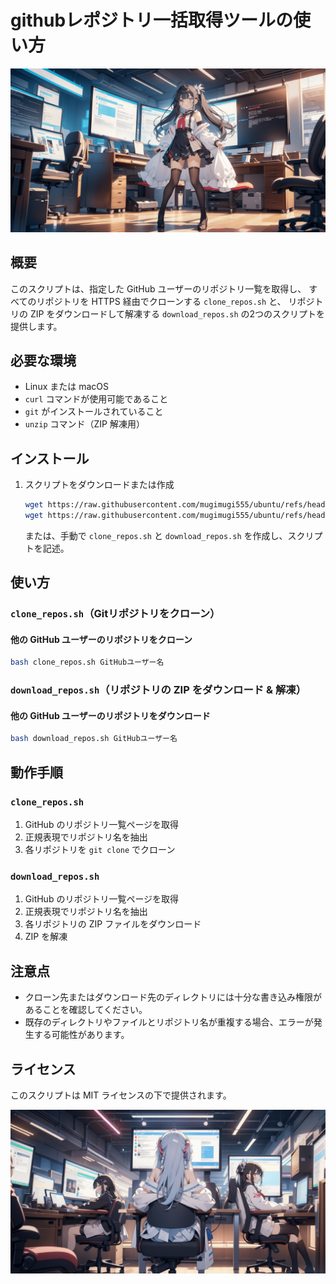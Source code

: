 # githubレポジトリ一括取得ツールの使い方

![タイトル画像](assets/images/header.png)

## 概要
このスクリプトは、指定した GitHub ユーザーのリポジトリ一覧を取得し、
すべてのリポジトリを HTTPS 経由でクローンする `clone_repos.sh` と、
リポジトリの ZIP をダウンロードして解凍する `download_repos.sh` の2つのスクリプトを提供します。

## 必要な環境
- Linux または macOS
- `curl` コマンドが使用可能であること
- `git` がインストールされていること
- `unzip` コマンド（ZIP 解凍用）

## インストール

1. スクリプトをダウンロードまたは作成
   ```sh
   wget https://raw.githubusercontent.com/mugimugi555/ubuntu/refs/heads/main/github_tool/clone_repos.sh
   wget https://raw.githubusercontent.com/mugimugi555/ubuntu/refs/heads/main/github_tool/download_repos.sh
   ```
   または、手動で `clone_repos.sh` と `download_repos.sh` を作成し、スクリプトを記述。

## 使い方
### `clone_repos.sh`（Gitリポジトリをクローン）

#### 他の GitHub ユーザーのリポジトリをクローン
```sh
bash clone_repos.sh GitHubユーザー名
```

### `download_repos.sh`（リポジトリの ZIP をダウンロード & 解凍）

#### 他の GitHub ユーザーのリポジトリをダウンロード
```sh
bash download_repos.sh GitHubユーザー名
```

## 動作手順
### `clone_repos.sh`
1. GitHub のリポジトリ一覧ページを取得
2. 正規表現でリポジトリ名を抽出
3. 各リポジトリを `git clone` でクローン

### `download_repos.sh`
1. GitHub のリポジトリ一覧ページを取得
2. 正規表現でリポジトリ名を抽出
3. 各リポジトリの ZIP ファイルをダウンロード
4. ZIP を解凍

## 注意点
- クローン先またはダウンロード先のディレクトリには十分な書き込み権限があることを確認してください。
- 既存のディレクトリやファイルとリポジトリ名が重複する場合、エラーが発生する可能性があります。

## ライセンス
このスクリプトは MIT ライセンスの下で提供されます。

![タイトル画像](assets/images/footer.png)
